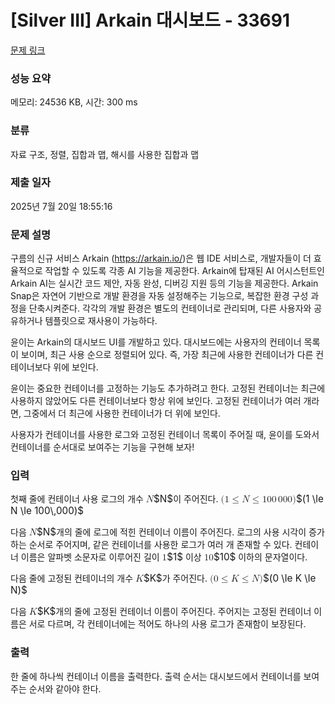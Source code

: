 # [Silver III] Arkain 대시보드 - 33691 

[문제 링크](https://www.acmicpc.net/problem/33691) 

### 성능 요약

메모리: 24536 KB, 시간: 300 ms

### 분류

자료 구조, 정렬, 집합과 맵, 해시를 사용한 집합과 맵

### 제출 일자

2025년 7월 20일 18:55:16

### 문제 설명

<p>구름의 신규 서비스 Arkain (<a href="https://arkain.io/">https://arkain.io/</a>)은 웹 IDE 서비스로, 개발자들이 더 효율적으로 작업할 수 있도록 각종 AI 기능을 제공한다. Arkain에 탑재된 AI 어시스턴트인 Arkain AI는 실시간 코드 제안, 자동 완성, 디버깅 지원 등의 기능을 제공한다. Arkain Snap은 자연어 기반으로 개발 환경을 자동 설정해주는 기능으로, 복잡한 환경 구성 과정을 단축시켜준다. 각각의 개발 환경은 별도의 컨테이너로 관리되며, 다른 사용자와 공유하거나 템플릿으로 재사용이 가능하다.</p>

<p>윤이는 Arkain의 대시보드 UI를 개발하고 있다. 대시보드에는 사용자의 컨테이너 목록이 보이며, 최근 사용 순으로 정렬되어 있다. 즉, 가장 최근에 사용한 컨테이너가 다른 컨테이너보다 위에 보인다.</p>

<p>윤이는 중요한 컨테이너를 고정하는 기능도 추가하려고 한다. 고정된 컨테이너는 최근에 사용하지 않았어도 다른 컨테이너보다 항상 위에 보인다. 고정된 컨테이너가 여러 개라면, 그중에서 더 최근에 사용한 컨테이너가 더 위에 보인다.</p>

<p>사용자가 컨테이너를 사용한 로그와 고정된 컨테이너 목록이 주어질 때, 윤이를 도와서 컨테이너를 순서대로 보여주는 기능을 구현해 보자!</p>

### 입력 

 <p>첫째 줄에 컨테이너 사용 로그의 개수 <mjx-container class="MathJax" jax="CHTML" style="font-size: 109%; position: relative;"><mjx-math class="MJX-TEX" aria-hidden="true"><mjx-mi class="mjx-i"><mjx-c class="mjx-c1D441 TEX-I"></mjx-c></mjx-mi></mjx-math><mjx-assistive-mml unselectable="on" display="inline"><math xmlns="http://www.w3.org/1998/Math/MathML"><mi>N</mi></math></mjx-assistive-mml><span aria-hidden="true" class="no-mathjax mjx-copytext">$N$</span></mjx-container>이 주어진다. <mjx-container class="MathJax" jax="CHTML" style="font-size: 109%; position: relative;"><mjx-math class="MJX-TEX" aria-hidden="true"><mjx-mo class="mjx-n"><mjx-c class="mjx-c28"></mjx-c></mjx-mo><mjx-mn class="mjx-n"><mjx-c class="mjx-c31"></mjx-c></mjx-mn><mjx-mo class="mjx-n" space="4"><mjx-c class="mjx-c2264"></mjx-c></mjx-mo><mjx-mi class="mjx-i" space="4"><mjx-c class="mjx-c1D441 TEX-I"></mjx-c></mjx-mi><mjx-mo class="mjx-n" space="4"><mjx-c class="mjx-c2264"></mjx-c></mjx-mo><mjx-mn class="mjx-n" space="4"><mjx-c class="mjx-c31"></mjx-c><mjx-c class="mjx-c30"></mjx-c><mjx-c class="mjx-c30"></mjx-c></mjx-mn><mjx-mstyle><mjx-mspace style="width: 0.167em;"></mjx-mspace></mjx-mstyle><mjx-mn class="mjx-n"><mjx-c class="mjx-c30"></mjx-c><mjx-c class="mjx-c30"></mjx-c><mjx-c class="mjx-c30"></mjx-c></mjx-mn><mjx-mo class="mjx-n"><mjx-c class="mjx-c29"></mjx-c></mjx-mo></mjx-math><mjx-assistive-mml unselectable="on" display="inline"><math xmlns="http://www.w3.org/1998/Math/MathML"><mo stretchy="false">(</mo><mn>1</mn><mo>≤</mo><mi>N</mi><mo>≤</mo><mn>100</mn><mstyle scriptlevel="0"><mspace width="0.167em"></mspace></mstyle><mn>000</mn><mo stretchy="false">)</mo></math></mjx-assistive-mml><span aria-hidden="true" class="no-mathjax mjx-copytext">$(1 \le N \le 100\,000)$</span> </mjx-container></p>

<p>다음 <mjx-container class="MathJax" jax="CHTML" style="font-size: 109%; position: relative;"><mjx-math class="MJX-TEX" aria-hidden="true"><mjx-mi class="mjx-i"><mjx-c class="mjx-c1D441 TEX-I"></mjx-c></mjx-mi></mjx-math><mjx-assistive-mml unselectable="on" display="inline"><math xmlns="http://www.w3.org/1998/Math/MathML"><mi>N</mi></math></mjx-assistive-mml><span aria-hidden="true" class="no-mathjax mjx-copytext">$N$</span></mjx-container>개의 줄에 로그에 적힌 컨테이너 이름이 주어진다. 로그의 사용 시각이 증가하는 순서로 주어지며, 같은 컨테이너를 사용한 로그가 여러 개 존재할 수 있다. 컨테이너 이름은 알파벳 소문자로 이루어진 길이 <mjx-container class="MathJax" jax="CHTML" style="font-size: 109%; position: relative;"><mjx-math class="MJX-TEX" aria-hidden="true"><mjx-mn class="mjx-n"><mjx-c class="mjx-c31"></mjx-c></mjx-mn></mjx-math><mjx-assistive-mml unselectable="on" display="inline"><math xmlns="http://www.w3.org/1998/Math/MathML"><mn>1</mn></math></mjx-assistive-mml><span aria-hidden="true" class="no-mathjax mjx-copytext">$1$</span></mjx-container> 이상 <mjx-container class="MathJax" jax="CHTML" style="font-size: 109%; position: relative;"><mjx-math class="MJX-TEX" aria-hidden="true"><mjx-mn class="mjx-n"><mjx-c class="mjx-c31"></mjx-c><mjx-c class="mjx-c30"></mjx-c></mjx-mn></mjx-math><mjx-assistive-mml unselectable="on" display="inline"><math xmlns="http://www.w3.org/1998/Math/MathML"><mn>10</mn></math></mjx-assistive-mml><span aria-hidden="true" class="no-mathjax mjx-copytext">$10$</span></mjx-container> 이하의 문자열이다.</p>

<p>다음 줄에 고정된 컨테이너의 개수 <mjx-container class="MathJax" jax="CHTML" style="font-size: 109%; position: relative;"><mjx-math class="MJX-TEX" aria-hidden="true"><mjx-mi class="mjx-i"><mjx-c class="mjx-c1D43E TEX-I"></mjx-c></mjx-mi></mjx-math><mjx-assistive-mml unselectable="on" display="inline"><math xmlns="http://www.w3.org/1998/Math/MathML"><mi>K</mi></math></mjx-assistive-mml><span aria-hidden="true" class="no-mathjax mjx-copytext">$K$</span></mjx-container>가 주어진다. <mjx-container class="MathJax" jax="CHTML" style="font-size: 109%; position: relative;"><mjx-math class="MJX-TEX" aria-hidden="true"><mjx-mo class="mjx-n"><mjx-c class="mjx-c28"></mjx-c></mjx-mo><mjx-mn class="mjx-n"><mjx-c class="mjx-c30"></mjx-c></mjx-mn><mjx-mo class="mjx-n" space="4"><mjx-c class="mjx-c2264"></mjx-c></mjx-mo><mjx-mi class="mjx-i" space="4"><mjx-c class="mjx-c1D43E TEX-I"></mjx-c></mjx-mi><mjx-mo class="mjx-n" space="4"><mjx-c class="mjx-c2264"></mjx-c></mjx-mo><mjx-mi class="mjx-i" space="4"><mjx-c class="mjx-c1D441 TEX-I"></mjx-c></mjx-mi><mjx-mo class="mjx-n"><mjx-c class="mjx-c29"></mjx-c></mjx-mo></mjx-math><mjx-assistive-mml unselectable="on" display="inline"><math xmlns="http://www.w3.org/1998/Math/MathML"><mo stretchy="false">(</mo><mn>0</mn><mo>≤</mo><mi>K</mi><mo>≤</mo><mi>N</mi><mo stretchy="false">)</mo></math></mjx-assistive-mml><span aria-hidden="true" class="no-mathjax mjx-copytext">$(0 \le K \le N)$</span> </mjx-container></p>

<p>다음 <mjx-container class="MathJax" jax="CHTML" style="font-size: 109%; position: relative;"><mjx-math class="MJX-TEX" aria-hidden="true"><mjx-mi class="mjx-i"><mjx-c class="mjx-c1D43E TEX-I"></mjx-c></mjx-mi></mjx-math><mjx-assistive-mml unselectable="on" display="inline"><math xmlns="http://www.w3.org/1998/Math/MathML"><mi>K</mi></math></mjx-assistive-mml><span aria-hidden="true" class="no-mathjax mjx-copytext">$K$</span></mjx-container>개의 줄에 고정된 컨테이너 이름이 주어진다. 주어지는 고정된 컨테이너 이름은 서로 다르며, 각 컨테이너에는 적어도 하나의 사용 로그가 존재함이 보장된다.</p>

### 출력 

 <p>한 줄에 하나씩 컨테이너 이름을 출력한다. 출력 순서는 대시보드에서 컨테이너를 보여주는 순서와 같아야 한다.</p>

